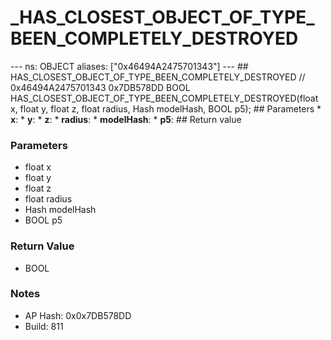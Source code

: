 # _HAS_CLOSEST_OBJECT_OF_TYPE_BEEN_COMPLETELY_DESTROYED

--- ns: OBJECT aliases: ["0x46494A2475701343"] --- ## HAS_CLOSEST_OBJECT_OF_TYPE_BEEN_COMPLETELY_DESTROYED  // 0x46494A2475701343 0x7DB578DD BOOL HAS_CLOSEST_OBJECT_OF_TYPE_BEEN_COMPLETELY_DESTROYED(float x, float y, float z, float radius, Hash modelHash, BOOL p5);  ## Parameters * **x**: * **y**: * **z**: * **radius**: * **modelHash**: * **p5**:  ## Return value

### Parameters
* float x
* float y
* float z
* float radius
* Hash modelHash
* BOOL p5

### Return Value
* BOOL

### Notes
* AP Hash: 0x0x7DB578DD
* Build: 811

